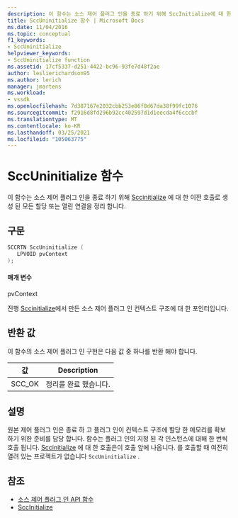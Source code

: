 ```yaml
---
description: 이 함수는 소스 제어 플러그 인을 종료 하기 위해 SccInitialize에 대 한 이전 호출로 생성 된 모든 할당 또는 열린 연결을 정리 합니다.
title: SccUninitialize 함수 | Microsoft Docs
ms.date: 11/04/2016
ms.topic: conceptual
f1_keywords:
- SccUninitialize
helpviewer_keywords:
- SccUninitialize function
ms.assetid: 17cf5337-d251-4422-bc96-93fe7d48f2ae
author: leslierichardson95
ms.author: lerich
manager: jmartens
ms.workload:
- vssdk
ms.openlocfilehash: 7d387167e2032cbb253e86f8d67da38f99fc1076
ms.sourcegitcommit: f2916d8fd296b92cc402597d1d1eecda4f6cccbf
ms.translationtype: MT
ms.contentlocale: ko-KR
ms.lasthandoff: 03/25/2021
ms.locfileid: "105063775"
---
```

# <a name="sccuninitialize-function"></a>SccUninitialize 함수
이 함수는 소스 제어 플러그 인을 종료 하기 위해 [Sccinitialize](../extensibility/sccinitialize-function.md) 에 대 한 이전 호출로 생성 된 모든 할당 또는 열린 연결을 정리 합니다.

## <a name="syntax"></a>구문

```cpp
SCCRTN SccUninitialize (
   LPVOID pvContext
);
```

#### <a name="parameters"></a>매개 변수
 pvContext

진행 [Sccinitialize](../extensibility/sccinitialize-function.md)에서 만든 소스 제어 플러그 인 컨텍스트 구조에 대 한 포인터입니다.

## <a name="return-value"></a>반환 값
 이 함수의 소스 제어 플러그 인 구현은 다음 값 중 하나를 반환 해야 합니다.

|값|Description|
|-----------|-----------------|
|SCC_OK|정리를 완료 했습니다.|

## <a name="remarks"></a>설명
 원본 제어 플러그 인은 종료 하 고 플러그 인이 컨텍스트 구조에 할당 한 메모리를 확보 하기 위한 준비를 담당 합니다. 함수는 플러그 인의 지정 된 각 인스턴스에 대해 한 번씩 호출 됩니다. [Sccinitialize](../extensibility/sccinitialize-function.md) 에 대 한 호출은이 호출 앞에 나옵니다. 를 호출할 때 여전히 열려 있는 프로젝트가 없습니다 `SccUninitialize` .

## <a name="see-also"></a>참조
- [소스 제어 플러그 인 API 함수](../extensibility/source-control-plug-in-api-functions.md)
- [SccInitialize](../extensibility/sccinitialize-function.md)
